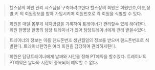 > 헬스장의 회원 관리 시스템을 구축하려고한다
헬스장의 회원은 회원번호,이름,성별,키 의 회원정보를 받아 가입시키며 회원번호로 각 회원을 식별할 수 있다.

> 회원은 매달 몸무게 체지방량을 기록하여 트레이너가 관리할수 있게 해야한다. 
회원 한명당 한명의 담당 트레이너가 있어 담당트레이너에게 관리 받을수있다. 

> 트레이너의 정보는 이름 핸드폰번호 생년월일의 정보를 받으며 핸드폰번호로 식별한다. 
트레이너한명은 여러 회원을 담당하여 관리하게된다. 

> 회원은 담당트레이너에게 날짜와 시간을 정해 PT예약을 할수있다. 
트레이너의 PT예약은 날짜와 시간이 중복되어 예약할 수 없다.
